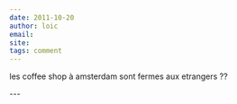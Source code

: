 ```yaml
---
date: 2011-10-20
author: loic
email: 
site: 
tags: comment
---
```


<p>les coffee shop à amsterdam sont fermes aux etrangers ??</p>
---